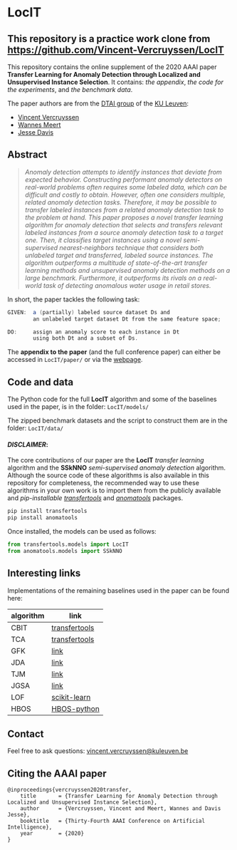 # LocIT

## This repository is a practice work clone from https://github.com/Vincent-Vercruyssen/LocIT

This repository contains the online supplement of the 2020 AAAI paper **Transfer Learning for Anomaly Detection through Localized and Unsupervised Instance Selection**. It contains: *the appendix*, *the code for the experiments*, and *the benchmark data*.

The paper authors are from the [DTAI group](https://dtai.cs.kuleuven.be/) of the [KU Leuven](https://kuleuven.be/):

- [Vincent Vercruyssen](https://people.cs.kuleuven.be/~vincent.vercruyssen/)
- [Wannes Meert](https://people.cs.kuleuven.be/~wannes.meert/)
- [Jesse Davis](https://people.cs.kuleuven.be/~jesse.davis/)


## Abstract

> *Anomaly detection attempts to identify instances that deviate from expected behavior. Constructing performant anomaly detectors on real-world problems often requires some labeled data, which can be difficult and costly to obtain. However, often one considers multiple, related anomaly detection tasks. Therefore, it may be possible to transfer labeled instances from a related anomaly detection task to the problem at hand. This paper proposes a novel transfer learning algorithm for anomaly detection that selects and transfers relevant labeled instances from a source anomaly detection task to a target one. Then, it classifies target instances using a novel semi-supervised nearest-neighbors technique that considers both unlabeled target and transferred, labeled source instances. The algorithm outperforms a multitude of state-of-the-art transfer learning methods and unsupervised anomaly detection methods on a large benchmark. Furthermore, it outperforms its rivals on a real-world task of detecting anomalous water usage in retail stores.*

In short, the paper tackles the following task:

```java
GIVEN:  a (partially) labeled source dataset Ds and
        an unlabeled target dataset Dt from the same feature space;

DO:     assign an anomaly score to each instance in Dt
        using both Dt and a subset of Ds.
```

The **appendix to the paper** (and the full conference paper) can either be accessed in `LocIT/paper/` or via the [webpage](https://people.cs.kuleuven.be/~vincent.vercruyssen/).


## Code and data

The Python code for the full **LocIT** algorithm and some of the baselines used in the paper, is in the folder: `LocIT/models/`

The zipped benchmark datasets and the script to construct them are in the folder: `LocIT/data/`


#### *DISCLAIMER*:

The core contributions of our paper are the **LocIT** *transfer learning* algorithm and the **SSkNNO** *semi-supervised anomaly detection* algorithm. Although the source code of these algorithms is also available in this repository for completeness, the recommended way to use these algorithms in your own work is to import them from the publicly available and *pip-installable* [*transfertools*](https://github.com/Vincent-Vercruyssen/transfertools) and [*anomatools*](https://github.com/Vincent-Vercruyssen/anomatools) packages.
```bash
pip install transfertools
pip install anomatools
```
Once installed, the models can be used as follows:
```python
from transfertools.models import LocIT
from anomatools.models import SSkNNO
```


## Interesting links

Implementations of the remaining baselines used in the paper can be found here:

algorithm | link
--- | ---
CBIT | [transfertools](https://github.com/Vincent-Vercruyssen/transfertools)
TCA | [transfertools](https://github.com/Vincent-Vercruyssen/transfertools)
GFK | [link](https://github.com/jindongwang/transferlearning/tree/master/code)
JDA | [link](https://github.com/jindongwang/transferlearning/tree/master/code)
TJM | [link](https://github.com/jindongwang/transferlearning/tree/master/code)
JGSA | [link](https://github.com/jindongwang/transferlearning/tree/master/code)
LOF | [scikit-learn](https://scikit-learn.org/stable/modules/generated/sklearn.neighbors.LocalOutlierFactor.html)
HBOS | [HBOS-python](https://github.com/Kanatoko/HBOS-python/blob/master/hbos.py)


## Contact

Feel free to ask questions: [vincent.vercruyssen@kuleuven.be](mailto:vincent.vercruyssen@kuleuven.be)


## Citing the AAAI paper

```
@inproceedings{vercruyssen2020transfer,
    title       = {Transfer Learning for Anomaly Detection through Localized and Unsupervised Instance Selection},
    author      = {Vercruyssen, Vincent and Meert, Wannes and Davis Jesse},
    booktitle   = {Thirty-Fourth AAAI Conference on Artificial Intelligence},
    year        = {2020}
}
```